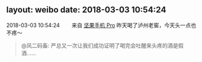 layout: weibo
date: 2018-03-03 10:54:24
---
<meta name="referrer" content="no-referrer" />

2018-03-03 10:54:24  &nbsp;&nbsp;&nbsp;&nbsp;&nbsp;&nbsp; 来自 <a href="http://app.weibo.com/t/feed/Z4AgP" rel="nofollow">坚果手机 Pro</a>
昨天喝了泸州老窖，今天头一点也不疼～
>  @风二码畜: 严总又一次让我们成功证明了喝完会吐醒来头疼的酒是假酒…… ​​​
